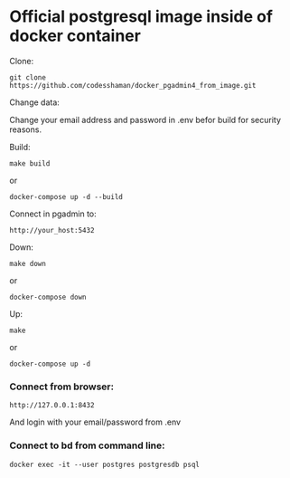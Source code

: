 # Official postgresql image inside of docker container

Clone:

``git clone https://github.com/codesshaman/docker_pgadmin4_from_image.git``


Change data:

Change your email address and password in .env befor build for security reasons.

Build:

``make build``

or

``docker-compose up -d --build``

Connect in pgadmin to:

``http://your_host:5432``

Down:

``make down``

or

``docker-compose down``

Up:

``make``

or

``docker-compose up -d``

### Connect from browser:

```
http://127.0.0.1:8432
```

And login with your email/password from .env

### Connect to bd from command line:

```
docker exec -it --user postgres postgresdb psql
```